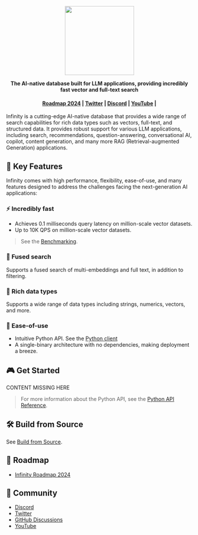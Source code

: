 
<div align="center">
  <img width="187" src="https://user-images.githubusercontent.com/93570324/234292265-889228a8-7a68-4e2d-b891-f75262410af1.png"/>
</div>

<p align="center">
    <b>The AI-native database built for LLM applications, providing incredibly fast vector and full-text search</b>
</p>

<h4 align="center">
  <a href="https://www.meilisearch.com/pricing?utm_campaign=oss&utm_source=github&utm_medium=meilisearch&utm_content=nav">Roadmap 2024</a> |
  <a href="https://twitter.com/infiniflowai">Twitter</a> |
  <a href="https://discord.gg/6Zex37FE">Discord</a> |
  <a href="https://www.youtube.com/@InfiniFlow-AI">YouTube</a> |
</h4>


Infinity is a cutting-edge AI-native database that provides a wide range of search capabilities for rich data types such as vectors, full-text, and structured data. It provides robust support for various LLM applications, including search, recommendations, question-answering, conversational AI, copilot, content generation, and many more RAG (Retrieval-augmented Generation) applications.

## 🌟 Key Features

Infinity comes with high performance, flexibility, ease-of-use, and many features designed to address the challenges facing the next-generation AI applications:

### ⚡️ Incredibly fast

- Achieves 0.1 milliseconds query latency on million-scale vector datasets.
- Up to 10K QPS on million-scale vector datasets.

> See the [Benchmarking](https://www.example.com).


### 🔮 Fused search

Supports a fused search of multi-embeddings and full text, in addition to filtering.

### 🍔 Rich data types

Supports a wide range of data types including strings, numerics, vectors, and more.

### 🎁 Ease-of-use

- Intuitive Python API. See the [Python client]()
- A single-binary architecture with no dependencies, making deployment a breeze.


## 🎮 Get Started

CONTENT MISSING HERE

> For more information about the Python API, see the [Python API Reference]().


## 🛠️ Build from Source

See [Build from Source](build_from_source.md).

## 📜 Roadmap

- [Infinity Roadmap 2024]()

## 🙌 Community

- [Discord](https://discord.gg/6Zex37FE)
- [Twitter](https://twitter.com/infiniflowai)
- [GitHub Discussions](https://github.com/infiniflow/infinity/discussions)
- [YouTube](https://www.youtube.com/@InfiniFlow-AI)

